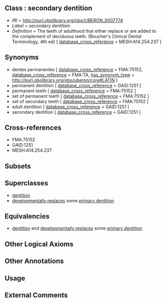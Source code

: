 
## Class : secondary dentition

 * *IRI* = http://purl.obolibrary.org/obo/UBERON_0007774
 * *Label* = secondary dentition
 * *Definition* = The teeth of adulthood that either replace or are added to the complement of deciduous teeth. (Boucher's Clinical Dental Terminology, 4th ed) [ [database_cross_reference](../../ef/oboInOwl#hasDbXref.md) = MESH:A14.254.237 ]

## Synonyms

 * dentes permanentes [ [database_cross_reference](../../ef/oboInOwl#hasDbXref.md) = FMA:75152, [database_cross_reference](../../ef/oboInOwl#hasDbXref.md) = FMA:TA, [has_synonym_type](../../pe/oboInOwl#hasSynonymType.md) = http://purl.obolibrary.org/obo/uberon/core#LATIN ]
 * permanent dentition [ [database_cross_reference](../../ef/oboInOwl#hasDbXref.md) = GAID:1251 ]
 * permanent teeth [ [database_cross_reference](../../ef/oboInOwl#hasDbXref.md) = FMA:75152 ]
 * set of permanent teeth [ [database_cross_reference](../../ef/oboInOwl#hasDbXref.md) = FMA:75152 ]
 * set of secondary teeth [ [database_cross_reference](../../ef/oboInOwl#hasDbXref.md) = FMA:75152 ]
 * adult dentition [ [database_cross_reference](../../ef/oboInOwl#hasDbXref.md) = GAID:1251 ]
 * secondary dentition [ [database_cross_reference](../../ef/oboInOwl#hasDbXref.md) = GAID:1251 ]

## Cross-references

 * FMA:75152
 * GAID:1251
 * MESH:A14.254.237

## Subsets


## Superclasses

 * [dentition](../../UBERON/72/UBERON_0003672.md)
 * [developmentally replaces](../../RO/85/RO_0002285.md) some [primary dentition](../../UBERON/16/UBERON_0007116.md)

## Equivalencies

 * [dentition](../../UBERON/72/UBERON_0003672.md) and [developmentally replaces](../../RO/85/RO_0002285.md) some [primary dentition](../../UBERON/16/UBERON_0007116.md)

## Other Logical Axioms


## Other Annotations


## Usage


## External Comments

